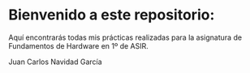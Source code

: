 # Bienvenido a este repositorio:

Aquí encontrarás todas mis prácticas realizadas para la asignatura de Fundamentos de Hardware en 1º de ASIR.

Juan Carlos Navidad García
